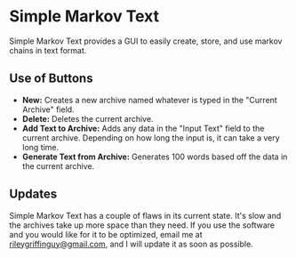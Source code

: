 # Simple Markov Text
Simple Markov Text provides a GUI to easily create, store, and use markov chains in text format.


## Use of Buttons
* **New:** Creates a new archive named whatever is typed in the "Current Archive" field.
* **Delete:** Deletes the current archive.
* **Add Text to Archive:** Adds any data in the "Input Text" field to the current archive. Depending on how long the input is, it can take a very long time.
* **Generate Text from Archive:** Generates 100 words based off the data in the current archive.


## Updates
Simple Markov Text has a couple of flaws in its current state. It's slow and the archives take up more space than they need. If you use the software and you would like for it to be optimized, email me at rileygriffinguy@gmail.com, and I will update it as soon as possible.
